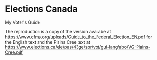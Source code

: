# Elections Canada

My Voter's Guide

The reproduction is a copy of the version availabe at https://www.cfms.org/uploads/Guide_to_the_Federal_Election_EN.pdf for the English text and the Plains Cree text at https://www.elections.ca/ele/pas/43ge/spr/vot/gui-lang/abo/VG-Plains-Cree.pdf
